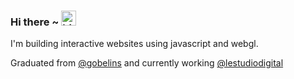 ### Hi there ~ <img src="https://user-images.githubusercontent.com/1303154/88677602-1635ba80-d120-11ea-84d8-d263ba5fc3c0.gif" width="24px" alt="hi">

I'm building interactive websites using javascript and webgl.

Graduated from [@gobelins](https://www.gobelins.fr/) and currently working [@lestudiodigital](https://lestudiodigital.betc.com/)
